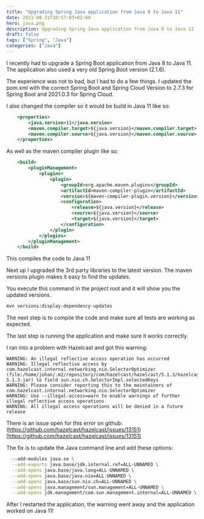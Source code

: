 ```yaml
---
title: "Upgrading Spring Java application from Java 8 to Java 11"
date: 2022-08-31T10:57:03+02:00
hero: java.png
description: Upgrading Spring Java application from Java 8 to Java 11
draft: false
tags: ["Spring", "Java"]
categories: ["Java"]
---
```


I recently had to upgrade a Spring Boot application from Java 8 to Java 11. The application also used a very old Spring Boot version (2.1.6).

The experience was not to bad, but I had to do a few things. I updated the pom.xml with the correct Spring Boot and Spring Cloud Version to 2.7.3 for Spring Boot and 2021.0.3 for Spring Cloud.

I also changed the compiler so it would be build in Java 11 like so:

```xml
	<properties>
		<java.version>11</java.version>
		<maven.compiler.target>${java.version}</maven.compiler.target>
		<maven.compiler.source>${java.version}</maven.compiler.source>
    </properties>
```

As well as the maven compiler plugin like so:

```xml
	<build>
		<pluginManagement>
			<plugins>
				<plugin>
					<groupId>org.apache.maven.plugins</groupId>
					<artifactId>maven-compiler-plugin</artifactId>
					<version>${maven-compiler-plugin.version}</version>
					<configuration>
						<release>${java.version}</release>
						<source>${java.version}</source>
						<target>${java.version}</target>
					</configuration>
				</plugin>
            </plugins>
        </pluginManagement>
    </build>
```

This compiles the code to Java 11

Next up I upgraded the 3rd party libraries to the latest version. The maven versions plugin makes it easy to find the updates.

You execute this command in the project root and it will show you the updated versions.

```bash
mvn versions:display-dependency-updates
```

The next step is to compile the code and make sure all tests are working as expected.

The last step is running the application and make sure it works correctly.

I ran into a problem with Hazelcast and got this warning:

```
WARNING: An illegal reflective access operation has occurred
WARNING: Illegal reflective access by com.hazelcast.internal.networking.nio.SelectorOptimizer (file:/home/johan/.m2/repository/com/hazelcast/hazelcast/5.1.3/hazelcast-5.1.3.jar) to field sun.nio.ch.SelectorImpl.selectedKeys
WARNING: Please consider reporting this to the maintainers of com.hazelcast.internal.networking.nio.SelectorOptimizer
WARNING: Use --illegal-access=warn to enable warnings of further illegal reflective access operations
WARNING: All illegal access operations will be denied in a future release
```

There is an issue open for this error on github: (https://github.com/hazelcast/hazelcast/issues/13151)[https://github.com/hazelcast/hazelcast/issues/13151]


The fix is to update the Java command line and add these options:

```sh
  --add-modules java.se \
  --add-exports java.base/jdk.internal.ref=ALL-UNNAMED \
  --add-opens java.base/java.lang=ALL-UNNAMED \
  --add-opens java.base/java.nio=ALL-UNNAMED \
  --add-opens java.base/sun.nio.ch=ALL-UNNAMED \
  --add-opens java.management/sun.management=ALL-UNNAMED \
  --add-opens jdk.management/com.sun.management.internal=ALL-UNNAMED \
```

After I restarted the application, the warning went away and the application worked on Java 11!





